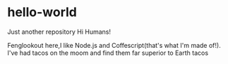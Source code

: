 # hello-world
Just another repository
Hi Humans!

Fenglookout here,I like Node.js and Coffescript(that's what I'm made of!).
I've  had tacos on the moom and find them far superior to Earth tacos
